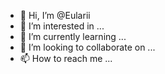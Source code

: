 - 👋 Hi, I’m @Eularii
- 👀 I’m interested in ...
- 🌱 I’m currently learning ...
- 💞️ I’m looking to collaborate on ...
- 📫 How to reach me ...

<!---
Eularii/Eularii is a ✨ special ✨ repository because its `README.md` (this file) appears on your GitHub profile.
You can click the Preview link to take a look at your changes.
--->
